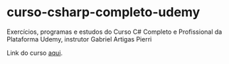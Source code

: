 # curso-csharp-completo-udemy
Exercícios, programas e estudos do Curso C# Completo e Profissional da Plataforma Udemy, instrutor Gabriel Artigas Pierri

Link do curso [aqui](https://www.udemy.com/course/csharp-completo-e-profissional/).

